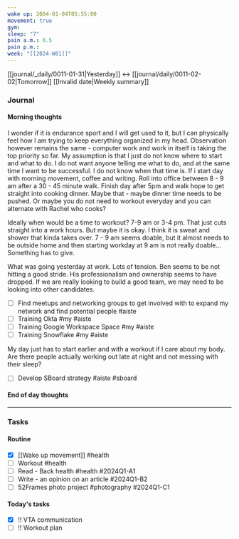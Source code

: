 ```yaml
---
wake up: 2004-01-04T05:55:00
movement: true
gym: 
sleep: "7"
pain a.m.: 6.5
pain p.m.: 
week: "[[2024-W01]]"
---
```

[[journal/_daily/0011-01-31|Yesterday]] <-> [[journal/daily/0011-02-02|Tomorrow]]
[[Invalid date|Weekly summary]]
### Journal
#### Morning thoughts

I wonder if it is endurance sport and I will get used to it, but I can physically feel how I am trying to keep everything organized in my head.
Observation however remains the same - computer work and work in itself is taking the top priority so far. 
My assumption is that I just do not know where to start and what to do. I do not want anyone telling me what to do, and at the same time I want to be successful. 
I do not know when that time is. If i start day with morning movement, coffee and writing. Roll into office between 8 - 9 am after a 30 - 45 minute walk. 
Finish day after 5pm and walk hope to get straight into cooking dinner. 
Maybe that - maybe dinner time needs to be pushed. 
Or maybe you do not need to workout everyday and you can alternate with Rachel who cooks?

Ideally when would be a time to workout?
7-9 am or 3-4 pm. That just cuts straight into a work hours. 
But maybe it is okay. I think it is sweat and shower that kinda takes over. 
7 - 9 am seems doable, but it almost needs to be outside home and then starting workday at 9 am is not really doable... 
Something has to give. 

What was going yesterday at work. 
Lots of tension. 
Ben seems to be not hitting a good stride. His professionalism and ownership seems to have dropped. If we are really looking to build a good team, we may need to be looking into other candidates. 

- [ ] Find meetups and networking groups to get involved with to expand my network and find potential people #aiste
- [ ] Training Okta #my #aiste
- [ ] Training Google Workspace Space #my #aiste
- [ ] Training Snowflake #my #aiste

My day just has to start earlier and with a workout if I care about my body. Are there people actually working out late at night and not messing with their sleep? 

- [ ] Develop SBoard strategy #aiste #sboard 

#### End of day thoughts


-----
### Tasks 

#### Routine

- [x] [[Wake up movement]] #health 
- [ ] Workout #health 
- [ ] Read - Back health #health #2024Q1-A1
- [ ] Write - an opinion on an article #2024Q1-B2
- [ ] 52Frames photo project #photography #2024Q1-C1

#### Today's tasks

- [x] ‼️ VTA communication
- [ ] !! Workout plan